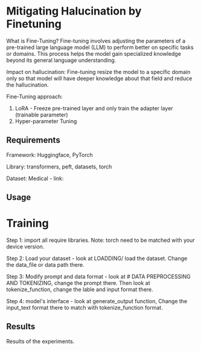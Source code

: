 # Mitigating Halucination by Finetuning

What is Fine-Tuning?
Fine-tuning involves adjusting the parameters of a pre-trained large language model (LLM) to perform better on specific tasks or domains. This process helps the model gain specialized knowledge beyond its general language understanding.

Impact on hallucination:
Fine-tuning resize the model to a specific domain only so that model will have deeper knowledge about that field and reduce the hallucination.

Fine-Tuning approach:
1. LoRA - Freeze pre-trained layer and only train the adapter layer (trainable parameter)
2. Hyper-parameter Tuning

## Requirements

Framework: Huggingface, PyTorch

Library: transformers, peft, datasets, torch

Dataset: Medical - link: 

## Usage

# Training

Step 1: import all require libraries. 
Note: torch need to be matched with your device version.

Step 2: Load your dataset - look at LOADDING/ load the dataset. Change the data_file or data path there.

Step 3: Modify prompt and data format - look at # DATA PREPROCESSING AND TOKENIZING, change the prompt there.
Then look at tokenize_function, change the lable and input format there.

Step 4: model's interface - look at generate_output function, Change the input_text format there to match with tokenize_function format.

## Results

Results of the experiments.